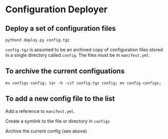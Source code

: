 Configuration Deployer
======================

Deploy a set of configuration files
------------------------------------
    python3 deploy.py config.tgz

`config.tgz` is assumed to be an archived copy of configuration files stored in a single directory called `config`.  The files must be in `manifest.yml`.


To archive the current configuations
-------------------------------------
    mv configs config; tar -h -czf config.tgz config; mv config configs;


To add a new config file to the list
-------------------------------------
Add a reference to `manifest.yml`.

Create a symlink to the file or directory in `configs`

Archive the current config (see above)
